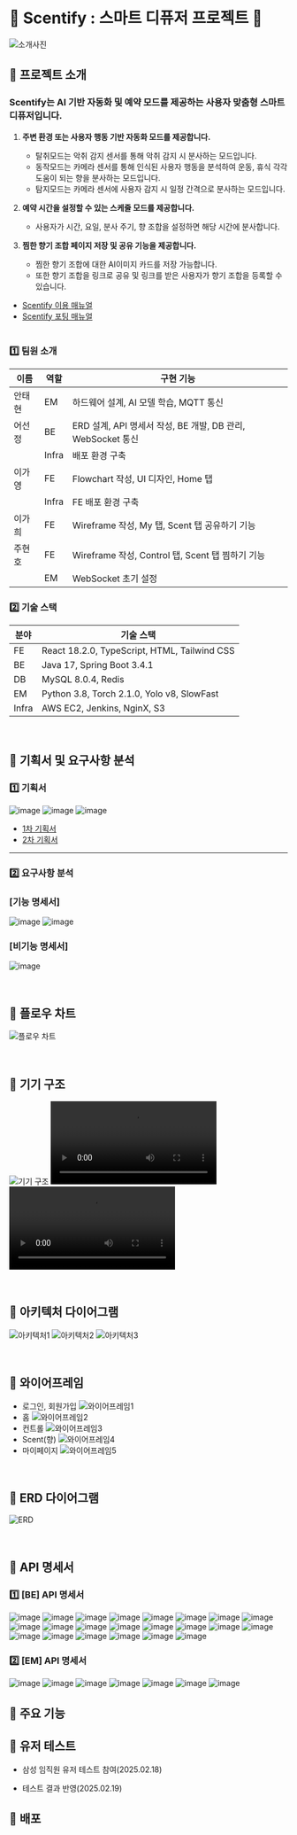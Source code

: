 # 💜 Scentify : 스마트 디퓨저 프로젝트 💜

![소개사진](exec/소개사진.png)

## 📌 프로젝트 소개

### Scentify는 AI 기반 자동화 및 예약 모드를 제공하는 사용자 맞춤형 스마트 디퓨저입니다.

1. **주변 환경 또는 사용자 행동 기반 자동화 모드를 제공합니다.**

   - 탈취모드는 악취 감지 센서를 통해 악취 감지 시 분사하는 모드입니다.
   - 동작모드는 카메라 센서를 통해 인식된 사용자 행동을 분석하여 운동, 휴식 각각 도움이 되는 향을 분사하는 모드입니다.
   - 탐지모드는 카메라 센서에 사용자 감지 시 일정 간격으로 분사하는 모드입니다.

2. **예약 시간을 설정할 수 있는 스케줄 모드를 제공합니다.**

   - 사용자가 시간, 요일, 분사 주기, 향 조합을 설정하면 해당 시간에 분사합니다.

3. **찜한 향기 조합 페이지 저장 및 공유 기능을 제공합니다.**

   - 찜한 향기 조합에 대한 AI이미지 카드를 저장 가능합니다.
   - 또한 향기 조합을 링크로 공유 및 링크를 받은 사용자가 향기 조합을 등록할 수 있습니다.

- [Scentify 이용 매뉴얼](./exec/Scentify%20이용%20매뉴얼.pdf)
- [Scentify 포팅 매뉴얼](./exec/Scentify%20포팅%20매뉴얼.pdf)
  <br>
  <br>

### 1️⃣ 팀원 소개

| 이름   | 역할  | 구현 기능                                                   |
| ------ | ----- | ----------------------------------------------------------- |
| 안태현 | EM    | 하드웨어 설계, AI 모델 학습, MQTT 통신                      |
| 어선정 | BE    | ERD 설계, API 명세서 작성, BE 개발, DB 관리, WebSocket 통신 |
|        | Infra | 배포 환경 구축                                              |
| 이가영 | FE    | Flowchart 작성, UI 디자인, Home 탭                          |
|        | Infra | FE 배포 환경 구축                                           |
| 이가희 | FE    | Wireframe 작성, My 탭, Scent 탭 공유하기 기능               |
| 주현호 | FE    | Wireframe 작성, Control 탭, Scent 탭 찜하기 기능            |
|        | EM    | WebSocket 초기 설정                                         |

### 2️⃣ 기술 스택

| 분야  | 기술 스택                                    |
| ----- | -------------------------------------------- |
| FE    | React 18.2.0, TypeScript, HTML, Tailwind CSS |
| BE    | Java 17, Spring Boot 3.4.1                   |
| DB    | MySQL 8.0.4, Redis                           |
| EM    | Python 3.8, Torch 2.1.0, Yolo v8, SlowFast   |
| Infra | AWS EC2, Jenkins, NginX, S3                  |

<br>

## 📌 기획서 및 요구사항 분석

### 1️⃣ 기획서

![image](exec/기획서/기획서-1.png)
![image](exec/기획서/기획서-2.png)
![image](exec/기획서/기획서-3.png)

- [1차 기획서](./exec/기획서/1차%20기획서.pdf)
- [2차 기획서](./exec/기획서/2차%20기획서.pptx)

---

### 2️⃣ 요구사항 분석

### **[기능 명세서]**

![image](exec/기능명세서-1.png)
![image](exec/기능명세서-2.png)

### **[비기능 명세서]**

![image](exec/비기능명세서.png)

<br>

## 📌 플로우 차트

![플로우 차트](exec/시퀀스%20다이어그램.png)

<br>

## 📌 기기 구조

![기기 구조](exec/기기구조.png)
![기기 작동](exec/기기작동%20장면.mov)
![단순 탐지](exec/단순탐지모드.mov)

<br>

## 📌 아키텍처 다이어그램

![아키텍처1](exec/아키텍처다이어그램/아키텍처1.png)
![아키텍처2](exec/아키텍처다이어그램/아키텍처2.png)
![아키텍처3](exec/아키텍처다이어그램/아키텍처3.png)

<br>

## 📌 와이어프레임

- 로그인, 회원가입
  ![와이어프레임1](exec/와이어프레임/와이어프레임1.png)
- 홈
  ![와이어프레임2](exec/와이어프레임/와이어프레임2.png)
- 컨트롤
  ![와이어프레임3](exec/와이어프레임/와이어프레임3.png)
- Scent(향)
  ![와이어프레임4](exec/와이어프레임/와이어프레임4.png)
- 마이페이지
  ![와이어프레임5](exec/와이어프레임/와이어프레임5.png)

<br>

## 📌 ERD 다이어그램

![ERD](exec/ERD.png)

<br>

## 📌 API 명세서

### 1️⃣ [BE] API 명세서

![image](exec/API명세서/BE-1.png)
![image](exec/API명세서/BE-2.png)
![image](exec/API명세서/BE-3.png)
![image](exec/API명세서/BE-4.png)
![image](exec/API명세서/BE-5.png)
![image](exec/API명세서/BE-6.png)
![image](exec/API명세서/BE-7.png)
![image](exec/API명세서/BE-8.png)
![image](exec/API명세서/BE-9.png)
![image](exec/API명세서/BE-10.png)
![image](exec/API명세서/BE-11.png)
![image](exec/API명세서/BE-12.png)
![image](exec/API명세서/BE-13.png)
![image](exec/API명세서/BE-14.png)
![image](exec/API명세서/BE-15.png)
![image](exec/API명세서/BE-16.png)
![image](exec/API명세서/BE-17.png)
![image](exec/API명세서/BE-18.png)
![image](exec/API명세서/BE-19.png)
![image](exec/API명세서/BE-20.png)
![image](exec/API명세서/BE-21.png)
![image](exec/API명세서/BE-22.png)

### 2️⃣ [EM] API 명세서

![image](exec/API명세서/EM-1.png)
![image](exec/API명세서/EM-2.png)
![image](exec/API명세서/EM-3.png)
![image](exec/API명세서/EM-4.png)
![image](exec/API명세서/EM-5.png)
![image](exec/API명세서/EM-6.png)
![image](exec/API명세서/EM-7.png)

## 📌 주요 기능

## 📌 유저 테스트

- 삼성 임직원 유저 테스트 참여(2025.02.18)

- 테스트 결과 반영(2025.02.19)

## 📌 배포
